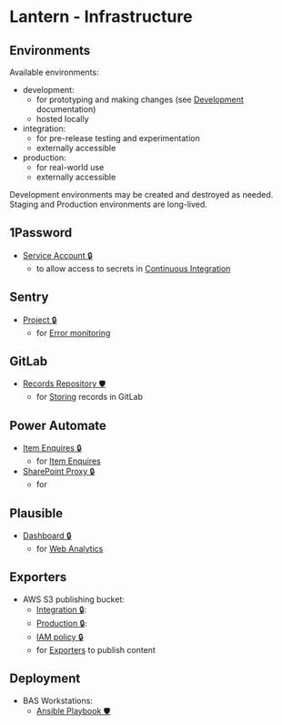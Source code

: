 # Lantern - Infrastructure

## Environments

Available environments:

- development:
  - for prototyping and making changes (see [Development](/docs/dev.md) documentation)
  - hosted locally
- integration:
  - for pre-release testing and experimentation
  - externally accessible
- production:
  - for real-world use
  - externally accessible

Development environments may be created and destroyed as needed. Staging and Production environments are long-lived.

## 1Password

- [Service Account 🔒](https://magic.1password.eu/developer-tools/infrastructure-secrets/serviceaccount/4MR5NL7W45AA3GAFGRZMVN2H2I)
  - to allow access to secrets in [Continuous Integration](/docs/dev.md#continuous-integration)

## Sentry

- [Project 🔒](https://antarctica.sentry.io/issues/?project=5197036)
  - for [Error monitoring](/docs/monitoring.md#error-monitoring)

## GitLab

- [Records Repository 🛡️](https://gitlab.data.bas.ac.uk/felnne/lantern-records-exp)
  - for [Storing](/docs/stores.md#gitlab-store) records in GitLab

## Power Automate

- [Item Enquires 🔒](https://make.powerautomate.com/environments/Default-b311db95-32ad-438f-a101-7ba061712a4e/flows/shared/5e01b213-38ad-4a54-8f7c-25d3bee36101/details)
  - for [Item Enquires](/docs/site.md#item-enquires)
- [SharePoint Proxy 🔒](...)
  - for

## Plausible

- [Dashboard 🔒](https://start.1password.com/open/i?a=QSB6V7TUNVEOPPPWR6G7S2ARJ4&v=ffy5l25mjdv577qj6izuk6lo4m&i=lesr4cnv35csmuptgqqcionbf4&h=magic.1password.eu)
  - for [Web Analytics](/docs/monitoring.md#plausible)

## Exporters

- AWS S3 publishing bucket:
  - [Integration 🔒](https://start.1password.com/open/i?a=QSB6V7TUNVEOPPPWR6G7S2ARJ4&v=k34cpwfkqaxp2r56u4aklza6ni&i=rnv7zb3jzviwsvziknpxicvqaq&h=magic.1password.eu):
  - [Production 🔒](https://start.1password.com/open/i?a=QSB6V7TUNVEOPPPWR6G7S2ARJ4&v=k34cpwfkqaxp2r56u4aklza6ni&i=hksogwx7zqx3ct2jr36cshoqpy&h=magic.1password.eu):
  - [IAM policy 🔒](https://start.1password.com/open/i?a=QSB6V7TUNVEOPPPWR6G7S2ARJ4&v=k34cpwfkqaxp2r56u4aklza6ni&i=6wawslwrjk42cbff7qanfswz6q&h=magic.1password.eu)
  - for [Exporters](/docs/exporters.md) to publish content

## Deployment

- BAS Workstations:
  - [Ansible Playbook 🛡️](https://gitlab.data.bas.ac.uk/station-data-management/ansible/-/blob/master/playbooks/magic/lantern.yml)
